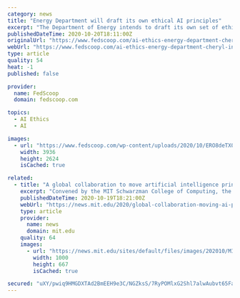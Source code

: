 ```yaml
---
category: news
title: "Energy Department will draft its own ethical AI principles"
excerpt: "The Department of Energy intends to draft its own set of ethical AI principles that will regulate how it develops, deploys and shares the technology, said the director of the Artificial Intelligence & Technology Office."
publishedDateTime: 2020-10-20T18:11:00Z
originalUrl: "https://www.fedscoop.com/ai-ethics-energy-department-cheryl-ingstad/"
webUrl: "https://www.fedscoop.com/ai-ethics-energy-department-cheryl-ingstad/"
type: article
quality: 54
heat: -1
published: false

provider:
  name: FedScoop
  domain: fedscoop.com

topics:
  - AI Ethics
  - AI

images:
  - url: "https://www.fedscoop.com/wp-content/uploads/2020/10/ERO8deTX0AYkGiB.jpeg"
    width: 3936
    height: 2624
    isCached: true

related:
  - title: "A global collaboration to move artificial intelligence principles to practice"
    excerpt: "Convened by the MIT Schwarzman College of Computing, the AI Policy Forum is a global collaboration to move AI principles to practice."
    publishedDateTime: 2020-10-19T18:21:00Z
    webUrl: "https://news.mit.edu/2020/global-collaboration-moving-ai-principles-to-practice-1019"
    type: article
    provider:
      name: news
      domain: mit.edu
    quality: 64
    images:
      - url: "https://news.mit.edu/sites/default/files/images/202010/MIT-AIPF-global-AI.jpg"
        width: 1000
        height: 667
        isCached: true

secured: "uXY/pwiq9HMGDXTAd2BmEEH9e3C/NGZksS/7RyPOMlxG2Shl7alwAubvt65FaG/oxGlpZtuAUBeoXiNP7AAZAQ/+UfuMxMXi/ReuJCSQMZr5xCr74EHbr0/6jwZvVqNnUX0pX+zFbpOKvEnxiKZEnOLnK71sk4ntYXw7hdRzk2sUpJtTeGmbJd5+tD9Lzgu11BxD36A+Auwas4QY6J/5e1wYrDX/bgLNJb1bQHQiLJxsK9sxmr4QXaRwk3uTYUPq4YSDx6foh1Ti4rcFBX5haZ5HcnDKir/pBBWDJoCGMGaE/TxGmG/hwWLRnq+IVJeFRfyBeeQVCfnDgCx5oh/3OWC1G0lYBTlb1Yu1SY8mnGk=;w0rr73HTSiqbTuSpNiH/Ag=="
---
```


